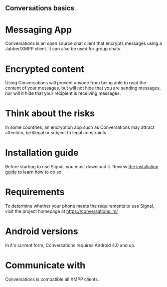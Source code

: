 ## Conversations basics

# Messaging App
Conversations is an open source chat client that encrypts messages using a Jabber/XMPP client. It can also be used for group chats.
<br>
# Encrypted content
Using Conversations will prevent anyone from being able to read the content of your messages, but will not hide that you are sending messages, nor will it hide that your recipient is receiving messages.
<br>
# Think about the risks
In some countries, an encryption app such as Conversations may attract attention, be illegal or subject to legal constraints.
<br>
# Installation guide
Before starting to use Signal, you must download it. Review [the installation guide](topics/tool-6-conversations/0-getting-started/4-1-howto-install.md) to learn how to do so.
<br>
# Requirements
To determine whether your phone meets the requirements to use Signal, visit the project homepage at https://conversations.im/
<br>
# Android versions
In it's current form, Conversations requires Android 4.0 and up.
<br>
# Communicate with
 Conversations is compatible all XMPP clients.

